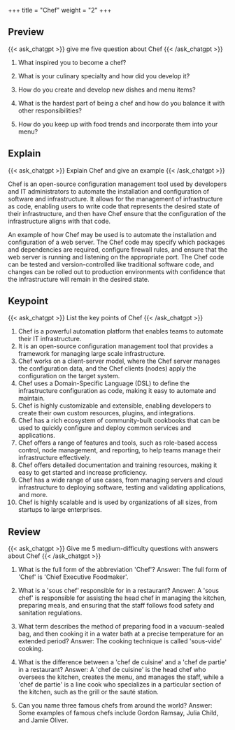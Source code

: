 +++
title = "Chef"
weight = "2"
+++
## Preview
{{< ask_chatgpt >}}
give me five question about Chef
{{< /ask_chatgpt >}}



1. What inspired you to become a chef? 

2. What is your culinary specialty and how did you develop it? 

3. How do you create and develop new dishes and menu items? 

4. What is the hardest part of being a chef and how do you balance it with other responsibilities? 

5. How do you keep up with food trends and incorporate them into your menu?   

## Explain
{{< ask_chatgpt >}}
Explain Chef and give an example
{{< /ask_chatgpt >}}



Chef is an open-source configuration management tool used by developers and IT administrators to automate the installation and configuration of software and infrastructure. It allows for the management of infrastructure as code, enabling users to write code that represents the desired state of their infrastructure, and then have Chef ensure that the configuration of the infrastructure aligns with that code.

An example of how Chef may be used is to automate the installation and configuration of a web server. The Chef code may specify which packages and dependencies are required, configure firewall rules, and ensure that the web server is running and listening on the appropriate port. The Chef code can be tested and version-controlled like traditional software code, and changes can be rolled out to production environments with confidence that the infrastructure will remain in the desired state.   

## Keypoint
{{< ask_chatgpt >}}
List the key points of Chef
{{< /ask_chatgpt >}}



1. Chef is a powerful automation platform that enables teams to automate their IT infrastructure.
2. It is an open-source configuration management tool that provides a framework for managing large scale infrastructure.
3. Chef works on a client-server model, where the Chef server manages the configuration data, and the Chef clients (nodes) apply the configuration on the target system.
4. Chef uses a Domain-Specific Language (DSL) to define the infrastructure configuration as code, making it easy to automate and maintain.
5. Chef is highly customizable and extensible, enabling developers to create their own custom resources, plugins, and integrations.
6. Chef has a rich ecosystem of community-built cookbooks that can be used to quickly configure and deploy common services and applications.
7. Chef offers a range of features and tools, such as role-based access control, node management, and reporting, to help teams manage their infrastructure effectively.
8. Chef offers detailed documentation and training resources, making it easy to get started and increase proficiency.
9. Chef has a wide range of use cases, from managing servers and cloud infrastructure to deploying software, testing and validating applications, and more.
10. Chef is highly scalable and is used by organizations of all sizes, from startups to large enterprises.   

## Review
{{< ask_chatgpt >}}
Give me 5 medium-difficulty questions with answers about Chef
{{< /ask_chatgpt >}}



1. What is the full form of the abbreviation 'Chef'?
Answer: The full form of 'Chef' is 'Chief Executive Foodmaker'.

2. What is a 'sous chef' responsible for in a restaurant?
Answer: A 'sous chef' is responsible for assisting the head chef in managing the kitchen, preparing meals, and ensuring that the staff follows food safety and sanitation regulations.

3. What term describes the method of preparing food in a vacuum-sealed bag, and then cooking it in a water bath at a precise temperature for an extended period?
Answer: The cooking technique is called 'sous-vide' cooking.

4. What is the difference between a 'chef de cuisine' and a 'chef de partie' in a restaurant?
Answer: A 'chef de cuisine' is the head chef who oversees the kitchen, creates the menu, and manages the staff, while a 'chef de partie' is a line cook who specializes in a particular section of the kitchen, such as the grill or the sauté station.

5. Can you name three famous chefs from around the world?
Answer: Some examples of famous chefs include Gordon Ramsay, Julia Child, and Jamie Oliver.   

